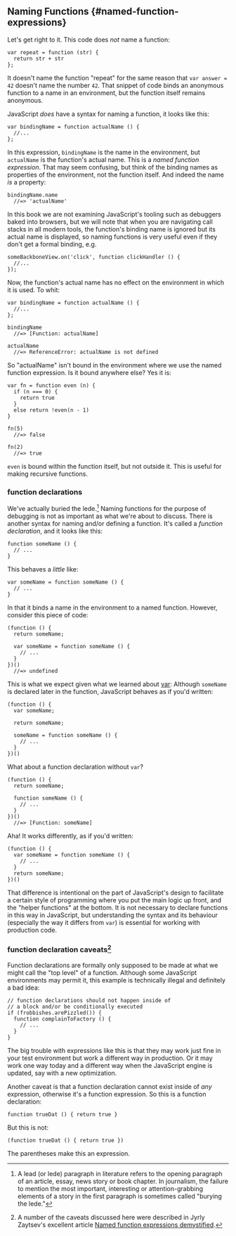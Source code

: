 ## Naming Functions {#named-function-expressions}

Let's get right to it. This code does *not* name a function:

    var repeat = function (str) {
      return str + str
    };
    
It doesn't name the function "repeat" for the same reason that `var answer = 42` doesn't name the number `42`. That snippet of code binds an anonymous function to a name in an environment, but the function itself remains anonymous.

JavaScript *does* have a syntax for naming a function, it looks like this:

    var bindingName = function actualName () {
      //...
    };

In this expression, `bindingName` is the name in the environment, but `actualName` is the function's actual name. This is a *named function expression*. That may seem confusing, but think of the binding names as properties of the environment, not the function itself. And indeed the name *is* a property:

    bindingName.name
      //=> 'actualName'

In this book we are not examining JavaScript's tooling such as debuggers baked into browsers, but we will note that when you are navigating call stacks in all modern tools, the function's binding name is ignored but its actual name is displayed, so naming functions is very useful even if they don't get a formal binding, e.g.

    someBackboneView.on('click', function clickHandler () {
      //...
    });

Now, the function's actual name has no effect on the environment in which it is used. To whit:

    var bindingName = function actualName () {
      //...
    };
    
    bindingName
      //=> [Function: actualName]

    actualName
      //=> ReferenceError: actualName is not defined
      
So "actualName" isn't bound in the environment where we use the named function expression. Is it bound anywhere else? Yes it is:

    var fn = function even (n) {
      if (n === 0) {
        return true
      }
      else return !even(n - 1)
    }
    
    fn(5)
      //=> false
    
    fn(2)
      //=> true
      
`even` is bound within the function itself, but not outside it. This is useful for making recursive functions.
    
### function declarations

We've actually buried the lede.[^lede] Naming functions for the purpose of debugging is not as important as what we're about to discuss. There is another syntax for naming and/or defining a function. It's called a *function declaration*, and it looks like this:

    function someName () {
      // ...
    }
    
This behaves a *little* like:

    var someName = function someName () {
      // ...
    }
    
In that it binds a name in the environment to a named function. However, consider this piece of code:

    (function () {
      return someName;
      
      var someName = function someName () {
        // ...
      }
    })()
      //=> undefined  
      
This is what we expect given what we learned about [var](#var): Although `someName` is declared later in the function, JavaScript behaves as if you'd written:

    (function () {
      var someName;
      
      return someName;
      
      someName = function someName () {
        // ...
      }
    })()

What about a function declaration without `var`?

    (function () {
      return someName;
      
      function someName () {
        // ...
      }
    })()
      //=> [Function: someName]

Aha! It works differently, as if you'd written:

    (function () {
      var someName = function someName () {
        // ...
      }
      return someName;
    })()

That difference is intentional on the part of JavaScript's design to facilitate a certain style of programming where you put the main logic up front, and the "helper functions" at the bottom. It is not necessary to declare functions in this way in JavaScript, but understanding the syntax and its behaviour (especially the way it differs from `var`) is essential for working with production code.

### function declaration caveats[^caveats]

Function declarations are formally only supposed to be made at what we might call the "top level" of a function. Although some JavaScript environments may permit it, this example is technically illegal and definitely a bad idea:

    // function declarations should not happen inside of 
    // a block and/or be conditionally executed
    if (frobbishes.arePizzled()) {
      function complainToFactory () {
        // ...
      }
    }

The big trouble with expressions like this is that they may work just fine in your test environment but work a different way in production. Or it may work one way today and a different way when the JavaScript engine is updated, say with a new optimization.

Another caveat is that a function declaration cannot exist inside of *any* expression, otherwise it's a function expression. So this is a function declaration:

    function trueDat () { return true }

But this is not:

    (function trueDat () { return true })
    
The parentheses make this an expression.

[^lede]: A lead (or lede) paragraph in literature refers to the opening paragraph of an article, essay, news story or book chapter. In journalism, the failure to mention the most important, interesting or attention-grabbing elements of a story in the first paragraph is sometimes called "burying the lede."

[^caveats]: A number of the caveats discussed here were described in Jyrly Zaytsev's excellent article [Named function expressions demystified](http://kangax.github.com/nfe/).